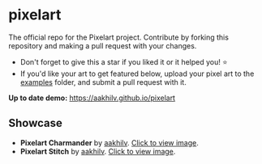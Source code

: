 # pixelart
The official repo for the Pixelart project. Contribute by forking this repository and making a pull request with your changes.
* Don't forget to give this a star if you liked it or it helped you! ⭐
* If you'd like your art to get featured below, upload your pixel art to the [examples](https://github.com/aakhilv/pixelart/tree/master/examples) folder, and submit a pull request with it.

**Up to date demo:** https://aakhilv.github.io/pixelart

## Showcase
* **Pixelart Charmander** by [aakhilv](https://github.com/aakhilv). [Click to view image](https://aakhilv.github.io/pixelart/examples/pixelartcharmander.png).
* **Pixelart Stitch** by [aakhilv](https://github.com/aakhilv). [Click to view image](https://aakhilv.github.io/pixelart/examples/pixelartstitch.png).
